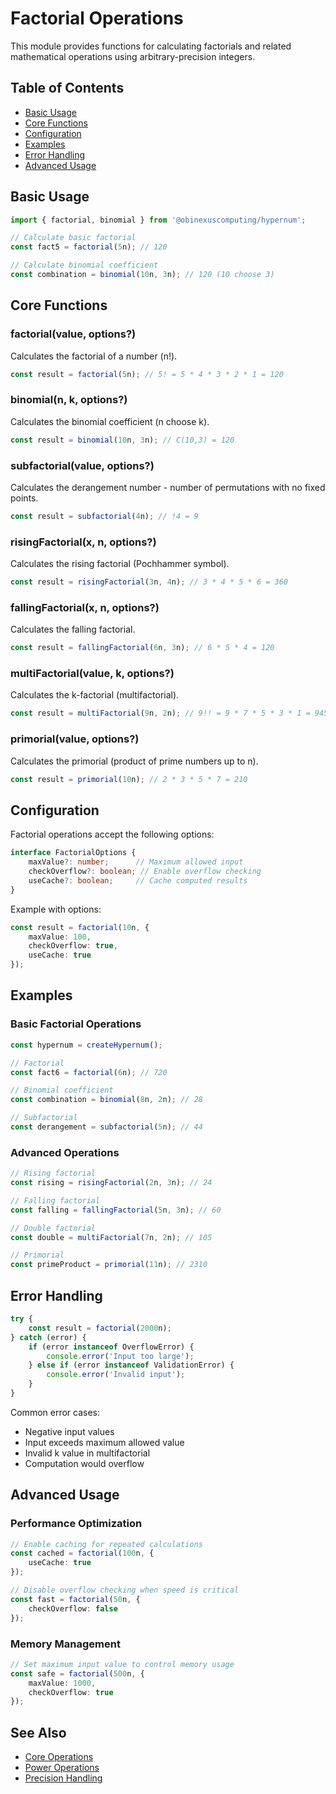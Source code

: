 # Factorial Operations

This module provides functions for calculating factorials and related mathematical operations using arbitrary-precision integers.

## Table of Contents

- [Basic Usage](#basic-usage)
- [Core Functions](#core-functions)
- [Configuration](#configuration)
- [Examples](#examples)
- [Error Handling](#error-handling)
- [Advanced Usage](#advanced-usage)

## Basic Usage

```typescript
import { factorial, binomial } from '@obinexuscomputing/hypernum';

// Calculate basic factorial
const fact5 = factorial(5n); // 120

// Calculate binomial coefficient
const combination = binomial(10n, 3n); // 120 (10 choose 3)
```

## Core Functions

### factorial(value, options?)

Calculates the factorial of a number (n!).

```typescript
const result = factorial(5n); // 5! = 5 * 4 * 3 * 2 * 1 = 120
```

### binomial(n, k, options?)

Calculates the binomial coefficient (n choose k).

```typescript
const result = binomial(10n, 3n); // C(10,3) = 120
```

### subfactorial(value, options?)

Calculates the derangement number - number of permutations with no fixed points.

```typescript
const result = subfactorial(4n); // !4 = 9
```

### risingFactorial(x, n, options?)

Calculates the rising factorial (Pochhammer symbol).

```typescript
const result = risingFactorial(3n, 4n); // 3 * 4 * 5 * 6 = 360
```

### fallingFactorial(x, n, options?)

Calculates the falling factorial.

```typescript
const result = fallingFactorial(6n, 3n); // 6 * 5 * 4 = 120
```

### multiFactorial(value, k, options?)

Calculates the k-factorial (multifactorial).

```typescript
const result = multiFactorial(9n, 2n); // 9!! = 9 * 7 * 5 * 3 * 1 = 945
```

### primorial(value, options?)

Calculates the primorial (product of prime numbers up to n).

```typescript
const result = primorial(10n); // 2 * 3 * 5 * 7 = 210
```

## Configuration

Factorial operations accept the following options:

```typescript
interface FactorialOptions {
    maxValue?: number;      // Maximum allowed input
    checkOverflow?: boolean; // Enable overflow checking  
    useCache?: boolean;     // Cache computed results
}
```

Example with options:

```typescript
const result = factorial(10n, {
    maxValue: 100,
    checkOverflow: true,
    useCache: true
});
```

## Examples

### Basic Factorial Operations

```typescript
const hypernum = createHypernum();

// Factorial
const fact6 = factorial(6n); // 720

// Binomial coefficient
const combination = binomial(8n, 2n); // 28

// Subfactorial
const derangement = subfactorial(5n); // 44
```

### Advanced Operations

```typescript
// Rising factorial
const rising = risingFactorial(2n, 3n); // 24

// Falling factorial 
const falling = fallingFactorial(5n, 3n); // 60

// Double factorial
const double = multiFactorial(7n, 2n); // 105

// Primorial
const primeProduct = primorial(11n); // 2310
```

## Error Handling

```typescript
try {
    const result = factorial(2000n);
} catch (error) {
    if (error instanceof OverflowError) {
        console.error('Input too large');
    } else if (error instanceof ValidationError) {
        console.error('Invalid input');
    }
}
```

Common error cases:
- Negative input values
- Input exceeds maximum allowed value
- Invalid k value in multifactorial
- Computation would overflow

## Advanced Usage

### Performance Optimization

```typescript
// Enable caching for repeated calculations
const cached = factorial(100n, {
    useCache: true
});

// Disable overflow checking when speed is critical
const fast = factorial(50n, {
    checkOverflow: false
});
```

### Memory Management

```typescript
// Set maximum input value to control memory usage
const safe = factorial(500n, {
    maxValue: 1000,
    checkOverflow: true
});
```

## See Also

- [Core Operations](../README.md)
- [Power Operations](./POWER.md)
- [Precision Handling](../utils/PRECISION.md)